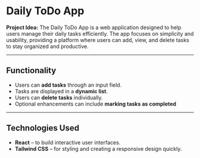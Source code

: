 # Daily ToDo App

**Project Idea:**
The Daily ToDo App is a web application designed to help users manage their daily tasks efficiently. The app focuses on simplicity and usability, providing a platform where users can add, view, and delete tasks to stay organized and productive.

---

## Functionality

- Users can **add tasks** through an input field.
- Tasks are displayed in a **dynamic list**.
- Users can **delete tasks** individually.
- Optional enhancements can include **marking tasks as completed**

---

## Technologies Used

- **React** – to build interactive user interfaces.
- **Tailwind CSS** – for styling and creating a responsive design quickly.

